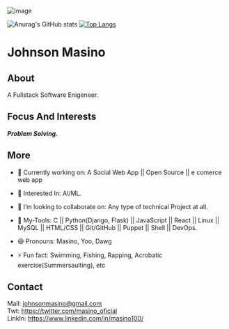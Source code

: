 ![image](https://github.com/JohnsonMasino/JohnsonMasino/assets/117756339/d4ac606b-f74a-4440-af03-ffc08ea81691)

![Anurag's GitHub stats](https://github-readme-stats.vercel.app/api?username=JohnsonMasino&show_icons=true&theme=tokyonight)    [![Top Langs](https://github-readme-stats.vercel.app/api/top-langs/?username=JohnsonMasino&layout=pie)](https://github.com/JohnsonMasino/github-readme-stats)

# Johnson Masino

## About
A Fullstack Software Enigeneer.
## Focus And Interests
***Problem Solving.***
## More
- 🔭 Currently working on: A Social Web App || Open Source || e comerce web app
- 🌱 Interested In: AI/ML.
  
- 👯 I’m looking to collaborate on: Any type of technical Project at all.
- 💬 My-Tools: C || Python(Django, Flask) || JavaScript || React || Linux || MySQL || HTML/CSS || Git/GitHub || Puppet || Shell || DevOps.
- 😄 Pronouns: Masino, Yoo, Dawg
- ⚡ Fun fact: Swimming, Fishing, Rapping, Acrobatic exercise(Summersaulting), etc
## Contact
Mail: johnsonmasino@gmail.com <br>
Twt: https://twitter.com/masino_oficial <br>
LinkIn: https://www.linkedin.com/in/masino100/
